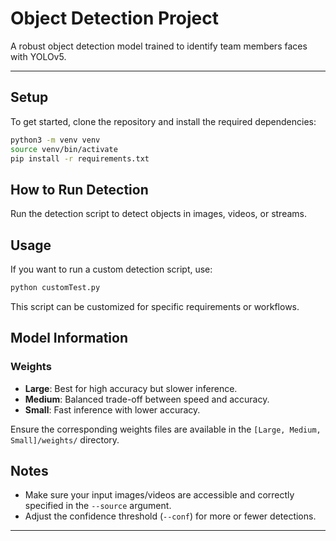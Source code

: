 # **Object Detection Project**

A robust object detection model trained to identify team members faces with YOLOv5.

---

## **Setup**
To get started, clone the repository and install the required dependencies:
```bash
python3 -m venv venv
source venv/bin/activate
pip install -r requirements.txt
```

## **How to Run Detection**
Run the detection script to detect objects in images, videos, or streams.


## **Usage**
If you want to run a custom detection script, use:
```bash
python customTest.py
```

This script can be customized for specific requirements or workflows.


## **Model Information**
### **Weights**
- **Large**: Best for high accuracy but slower inference.
- **Medium**: Balanced trade-off between speed and accuracy.
- **Small**: Fast inference with lower accuracy.

Ensure the corresponding weights files are available in the `[Large, Medium, Small]/weights/` directory.


## **Notes**
- Make sure your input images/videos are accessible and correctly specified in the `--source` argument.
- Adjust the confidence threshold (`--conf`) for more or fewer detections.

---
